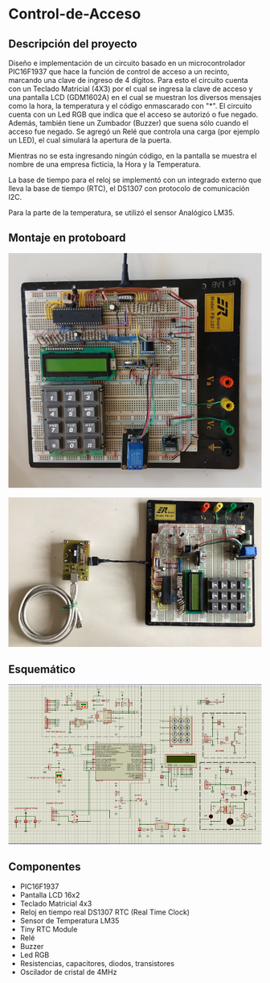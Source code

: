 # Control-de-Acceso

## Descripción del proyecto

Diseño e implementación de un circuito basado en un microcontrolador PIC16F1937 que hace la función de control 
de acceso a un recinto, marcando una clave de ingreso de 4 dígitos. 
Para esto el circuito cuenta con un Teclado Matricial (4X3) por el cual se ingresa la clave de acceso y 
una pantalla LCD (GDM1602A) en el cual se muestran los diversos mensajes como la hora, la temperatura
y el código enmascarado con "*". El circuito cuenta con un Led RGB que indica que el acceso se autorizó o fue negado. 
Además, también tiene un Zumbador (Buzzer) que suena sólo cuando el acceso fue negado. 
Se agregó un Relé que controla una carga (por ejemplo un LED), el cual simulará la apertura de la puerta.

Mientras no se esta ingresando ningún código, en la pantalla se muestra el nombre de una empresa ficticia, la
Hora y la Temperatura.

La base de tiempo para el reloj se implementó con un integrado externo que lleva la base de tiempo (RTC), 
el DS1307 con protocolo de comunicación I2C.

Para la parte de la temperatura, se utilizó el sensor Analógico LM35.

## Montaje en protoboard

![alt text](./Imagenes/Montaje-protoboard-circuito.jpeg)

![alt text](./Imagenes/montaje_protoboard_con_programador.PNG)

## Esquemático

![alt text](./Imagenes/esquematico.PNG)

## Componentes
- PIC16F1937
- Pantalla LCD 16x2
- Teclado Matricial 4x3
- Reloj en tiempo real DS1307 RTC (Real Time Clock)
- Sensor de Temperatura LM35
- Tiny RTC Module
- Relé
- Buzzer
- Led RGB
- Resistencias, capacitores, diodos, transistores
- Oscilador de cristal de 4MHz
